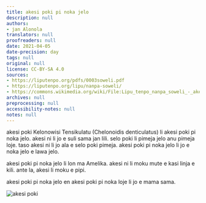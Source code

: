 ```yaml
---
title: akesi poki pi noka jelo
description: null
authors:
- jan Alonola
translators: null
proofreaders: null
date: 2021-04-05
date-precision: day
tags: null
original: null
license: CC-BY-SA 4.0
sources:
- https://liputenpo.org/pdfs/0003soweli.pdf
- https://liputenpo.org/lipu/nanpa-soweli/
- https://commons.wikimedia.org/wiki/File:Lipu_tenpo_nanpa_soweli_-_akesi_poki.png
archives: null
preprocessing: null
accessibility-notes: null
notes: null
---
```


akesi poki Kelonowisi Tensikulatu (Chelonoidis denticulatus) li akesi poki pi noka jelo. akesi ni li jo e suli sama jan lili. selo poki li pimeja jelo anu pimeja loje. taso akesi ni li jo ala e selo poki pimeja. akesi poki pi noka jelo li jo e noka jelo e lawa jelo.

akesi poki pi noka jelo li lon ma Amelika. akesi ni li moku mute e kasi linja e kili. ante la, akesi li moku e pipi.

akesi poki pi noka jelo en akesi poki pi noka loje li jo e mama sama.

![akesi poki](https://upload.wikimedia.org/wikipedia/commons/9/9c/Lipu_tenpo_nanpa_soweli_-_akesi_poki.png)